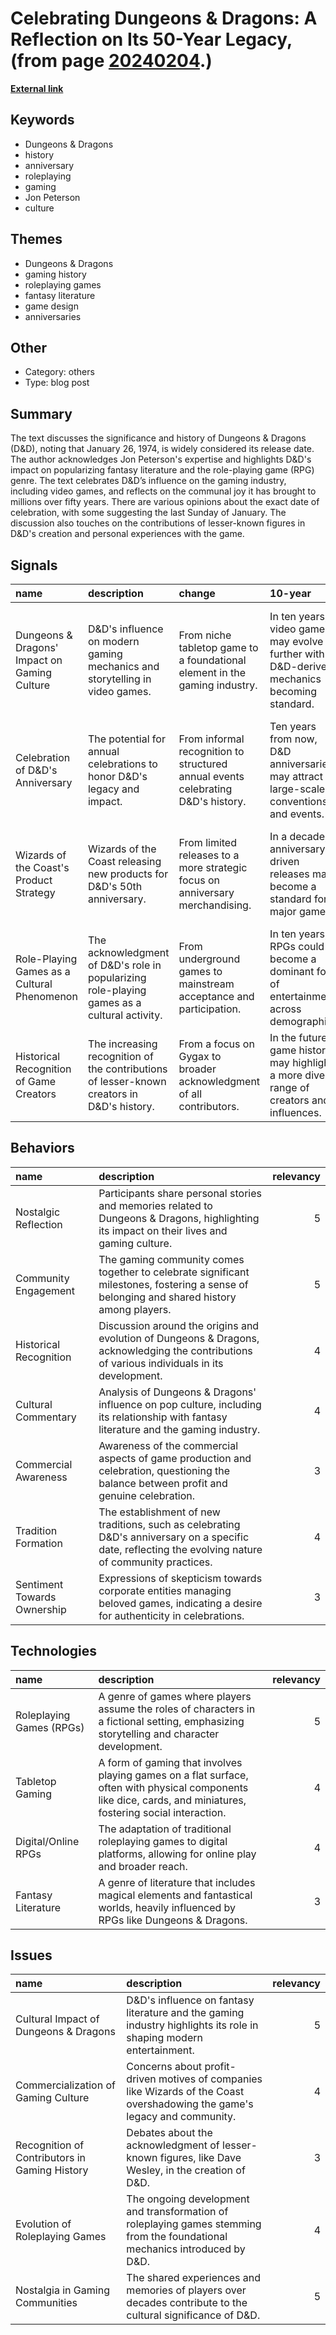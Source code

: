 # __Celebrating Dungeons & Dragons: A Reflection on Its 50-Year Legacy__, (from page [20240204](https://kghosh.substack.com/p/20240204).)

__[External link](http://grognardia.blogspot.com/2024/01/fifty-years-ago-today.html)__



## Keywords

* Dungeons & Dragons
* history
* anniversary
* roleplaying
* gaming
* Jon Peterson
* culture

## Themes

* Dungeons & Dragons
* gaming history
* roleplaying games
* fantasy literature
* game design
* anniversaries

## Other

* Category: others
* Type: blog post

## Summary

The text discusses the significance and history of Dungeons & Dragons (D&D), noting that January 26, 1974, is widely considered its release date. The author acknowledges Jon Peterson's expertise and highlights D&D's impact on popularizing fantasy literature and the role-playing game (RPG) genre. The text celebrates D&D’s influence on the gaming industry, including video games, and reflects on the communal joy it has brought to millions over fifty years. There are various opinions about the exact date of celebration, with some suggesting the last Sunday of January. The discussion also touches on the contributions of lesser-known figures in D&D's creation and personal experiences with the game.

## Signals

| name                                         | description                                                                                 | change                                                                           | 10-year                                                                                      | driving-force                                                                             |   relevancy |
|:---------------------------------------------|:--------------------------------------------------------------------------------------------|:---------------------------------------------------------------------------------|:---------------------------------------------------------------------------------------------|:------------------------------------------------------------------------------------------|------------:|
| Dungeons & Dragons' Impact on Gaming Culture | D&D's influence on modern gaming mechanics and storytelling in video games.                 | From niche tabletop game to a foundational element in the gaming industry.       | In ten years, video games may evolve further with D&D-derived mechanics becoming standard.   | The continuous growth and integration of tabletop gaming elements into video game design. |           5 |
| Celebration of D&D's Anniversary             | The potential for annual celebrations to honor D&D's legacy and impact.                     | From informal recognition to structured annual events celebrating D&D's history. | Ten years from now, D&D anniversaries may attract large-scale conventions and events.        | The increasing popularity of nostalgia-driven celebrations in the gaming community.       |           4 |
| Wizards of the Coast's Product Strategy      | Wizards of the Coast releasing new products for D&D's 50th anniversary.                     | From limited releases to a more strategic focus on anniversary merchandising.    | In a decade, anniversary-driven releases may become a standard for major games.              | The commercial success of nostalgia and anniversary products in the gaming market.        |           4 |
| Role-Playing Games as a Cultural Phenomenon  | The acknowledgment of D&D's role in popularizing role-playing games as a cultural activity. | From underground games to mainstream acceptance and participation.               | In ten years, RPGs could become a dominant form of entertainment across demographics.        | The rise of collaborative storytelling and community-driven gaming experiences.           |           5 |
| Historical Recognition of Game Creators      | The increasing recognition of the contributions of lesser-known creators in D&D's history.  | From a focus on Gygax to broader acknowledgment of all contributors.             | In the future, game histories may highlight a more diverse range of creators and influences. | The growing interest in inclusivity and representation in gaming history.                 |           3 |

## Behaviors

| name                        | description                                                                                                                                           |   relevancy |
|:----------------------------|:------------------------------------------------------------------------------------------------------------------------------------------------------|------------:|
| Nostalgic Reflection        | Participants share personal stories and memories related to Dungeons & Dragons, highlighting its impact on their lives and gaming culture.            |           5 |
| Community Engagement        | The gaming community comes together to celebrate significant milestones, fostering a sense of belonging and shared history among players.             |           5 |
| Historical Recognition      | Discussion around the origins and evolution of Dungeons & Dragons, acknowledging the contributions of various individuals in its development.         |           4 |
| Cultural Commentary         | Analysis of Dungeons & Dragons' influence on pop culture, including its relationship with fantasy literature and the gaming industry.                 |           4 |
| Commercial Awareness        | Awareness of the commercial aspects of game production and celebration, questioning the balance between profit and genuine celebration.               |           3 |
| Tradition Formation         | The establishment of new traditions, such as celebrating D&D's anniversary on a specific date, reflecting the evolving nature of community practices. |           4 |
| Sentiment Towards Ownership | Expressions of skepticism towards corporate entities managing beloved games, indicating a desire for authenticity in celebrations.                    |           3 |

## Technologies

| name                     | description                                                                                                                                                    |   relevancy |
|:-------------------------|:---------------------------------------------------------------------------------------------------------------------------------------------------------------|------------:|
| Roleplaying Games (RPGs) | A genre of games where players assume the roles of characters in a fictional setting, emphasizing storytelling and character development.                      |           5 |
| Tabletop Gaming          | A form of gaming that involves playing games on a flat surface, often with physical components like dice, cards, and miniatures, fostering social interaction. |           4 |
| Digital/Online RPGs      | The adaptation of traditional roleplaying games to digital platforms, allowing for online play and broader reach.                                              |           4 |
| Fantasy Literature       | A genre of literature that includes magical elements and fantastical worlds, heavily influenced by RPGs like Dungeons & Dragons.                               |           3 |

## Issues

| name                                          | description                                                                                                                 |   relevancy |
|:----------------------------------------------|:----------------------------------------------------------------------------------------------------------------------------|------------:|
| Cultural Impact of Dungeons & Dragons         | D&D's influence on fantasy literature and the gaming industry highlights its role in shaping modern entertainment.          |           5 |
| Commercialization of Gaming Culture           | Concerns about profit-driven motives of companies like Wizards of the Coast overshadowing the game's legacy and community.  |           4 |
| Recognition of Contributors in Gaming History | Debates about the acknowledgment of lesser-known figures, like Dave Wesley, in the creation of D&D.                         |           3 |
| Evolution of Roleplaying Games                | The ongoing development and transformation of roleplaying games stemming from the foundational mechanics introduced by D&D. |           4 |
| Nostalgia in Gaming Communities               | The shared experiences and memories of players over decades contribute to the cultural significance of D&D.                 |           5 |
